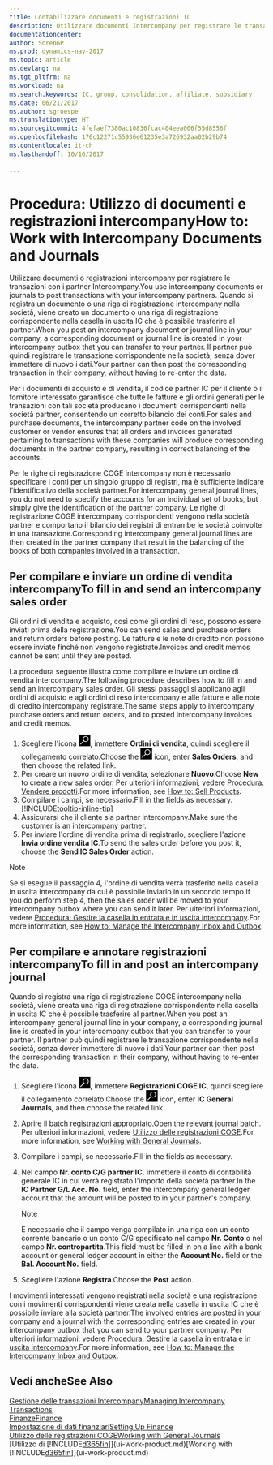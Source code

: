 ```yaml
---
title: Contabilizzare documenti e registrazioni IC
description: Utilizzare documenti Intercompany per registrare le transazioni con i partner Intercompany.
documentationcenter: 
author: SorenGP
ms.prod: dynamics-nav-2017
ms.topic: article
ms.devlang: na
ms.tgt_pltfrm: na
ms.workload: na
ms.search.keywords: IC, group, consolidation, affiliate, subsidiary
ms.date: 06/21/2017
ms.author: sgroespe
ms.translationtype: HT
ms.sourcegitcommit: 4fefaef7380ac10836fcac404eea006f55d8556f
ms.openlocfilehash: 176c12271c55936e61235e3a726932aa02b29b74
ms.contentlocale: it-ch
ms.lasthandoff: 10/16/2017

---
```

# <a name="how-to-work-with-intercompany-documents-and-journals"></a><span data-ttu-id="f296b-103">Procedura: Utilizzo di documenti e registrazioni intercompany</span><span class="sxs-lookup"><span data-stu-id="f296b-103">How to: Work with Intercompany Documents and Journals</span></span>
<span data-ttu-id="f296b-104">Utilizzare documenti o registrazioni intercompany per registrare le transazioni con i partner Intercompany.</span><span class="sxs-lookup"><span data-stu-id="f296b-104">You use intercompany documents or journals to post transactions with your intercompany partners.</span></span> <span data-ttu-id="f296b-105">Quando si registra un documento o una riga di registrazione intercompany nella società, viene creato un documento o una riga di registrazione corrispondente nella casella in uscita IC che è possibile trasferire al partner.</span><span class="sxs-lookup"><span data-stu-id="f296b-105">When you post an intercompany document or journal line in your company, a corresponding document or journal line is created in your intercompany outbox that you can transfer to your partner.</span></span> <span data-ttu-id="f296b-106">Il partner può quindi registrare le transazione corrispondente nella società, senza dover immettere di nuovo i dati.</span><span class="sxs-lookup"><span data-stu-id="f296b-106">Your partner can then post the corresponding transaction in their company, without having to re-enter the data.</span></span>

<span data-ttu-id="f296b-107">Per i documenti di acquisto e di vendita, il codice partner IC per il cliente o il fornitore interessato garantisce che tutte le fatture e gli ordini generati per le transazioni con tali società producano i documenti corrispondenti nella società partner, consentendo un corretto bilancio dei conti.</span><span class="sxs-lookup"><span data-stu-id="f296b-107">For sales and purchase documents, the intercompany partner code on the involved customer or vendor ensures that all orders and invoices generated pertaining to transactions with these companies will produce corresponding documents in the partner company, resulting in correct balancing of the accounts.</span></span>

<span data-ttu-id="f296b-108">Per le righe di registrazione COGE intercompany non è necessario specificare i conti per un singolo gruppo di registri, ma è sufficiente indicare l'identificativo della società partner.</span><span class="sxs-lookup"><span data-stu-id="f296b-108">For intercompany general journal lines, you do not need to specify the accounts for an individual set of books, but simply give the identification of the partner company.</span></span> <span data-ttu-id="f296b-109">Le righe di registrazione COGE intercompany corrispondenti vengono nella società partner e comportano il bilancio dei registri di entrambe le società coinvolte in una transazione.</span><span class="sxs-lookup"><span data-stu-id="f296b-109">Corresponding intercompany general journal lines are then created in the partner company that result in the balancing of the books of both companies involved in a transaction.</span></span>

## <a name="to-fill-in-and-send-an-intercompany-sales-order"></a><span data-ttu-id="f296b-110">Per compilare e inviare un ordine di vendita intercompany</span><span class="sxs-lookup"><span data-stu-id="f296b-110">To fill in and send an intercompany sales order</span></span>
<span data-ttu-id="f296b-111">Gli ordini di vendita e acquisto, così come gli ordini di reso, possono essere inviati prima della registrazione.</span><span class="sxs-lookup"><span data-stu-id="f296b-111">You can send sales and purchase orders and return orders before posting.</span></span> <span data-ttu-id="f296b-112">Le fatture e le note di credito non possono essere inviate finché non vengono registrate.</span><span class="sxs-lookup"><span data-stu-id="f296b-112">Invoices and credit memos cannot be sent until they are posted.</span></span>

<span data-ttu-id="f296b-113">La procedura seguente illustra come compilare e inviare un ordine di vendita intercompany.</span><span class="sxs-lookup"><span data-stu-id="f296b-113">The following procedure describes how to fill in and send an intercompany sales order.</span></span> <span data-ttu-id="f296b-114">Gli stessi passaggi si applicano agli ordini di acquisto e agli ordini di reso intercompany e alle fatture e alle note di credito intercompany registrate.</span><span class="sxs-lookup"><span data-stu-id="f296b-114">The same steps apply to intercompany purchase orders and return orders, and to posted intercompany invoices and credit memos.</span></span>  

1. <span data-ttu-id="f296b-115">Scegliere l'icona ![Cerca pagina o report](media/ui-search/search_small.png "icona Cerca pagina o report"), immettere **Ordini di vendita**, quindi scegliere il collegamento correlato.</span><span class="sxs-lookup"><span data-stu-id="f296b-115">Choose the ![Search for Page or Report](media/ui-search/search_small.png "Search for Page or Report icon") icon, enter **Sales Orders**, and then choose the related link.</span></span>  
2. <span data-ttu-id="f296b-116">Per creare un nuovo ordine di vendita, selezionare **Nuovo**.</span><span class="sxs-lookup"><span data-stu-id="f296b-116">Choose **New** to create a new sales order.</span></span> <span data-ttu-id="f296b-117">Per ulteriori informazioni, vedere [Procedura: Vendere prodotti](sales-how-sell-products.md).</span><span class="sxs-lookup"><span data-stu-id="f296b-117">For more information, see [How to: Sell Products](sales-how-sell-products.md).</span></span>  
3. <span data-ttu-id="f296b-118">Compilare i campi, se necessario.</span><span class="sxs-lookup"><span data-stu-id="f296b-118">Fill in the fields as necessary.</span></span> [!INCLUDE[tooltip-inline-tip](includes/tooltip-inline-tip_md.md)]
4. <span data-ttu-id="f296b-119">Assicurarsi che il cliente sia partner intercompany.</span><span class="sxs-lookup"><span data-stu-id="f296b-119">Make sure the customer is an intercompany partner.</span></span>
5. <span data-ttu-id="f296b-120">Per inviare l'ordine di vendita prima di registrarlo, scegliere l'azione **Invia ordine vendita IC**.</span><span class="sxs-lookup"><span data-stu-id="f296b-120">To send the sales order before you post it, choose the **Send IC Sales Order** action.</span></span>

> [!NOTE]
> <span data-ttu-id="f296b-121">Se si esegue il passaggio 4, l'ordine di vendita verrà trasferito nella casella in uscita intercompany da cui è possibile inviarlo in un secondo tempo.</span><span class="sxs-lookup"><span data-stu-id="f296b-121">If you do perform step 4, then the sales order will be moved to your intercompany outbox where you can send it later.</span></span> <span data-ttu-id="f296b-122">Per ulteriori informazioni, vedere [Procedura: Gestire la casella in entrata e in uscita intercompany](intercompany-how-manage-intercompany-inbox.md).</span><span class="sxs-lookup"><span data-stu-id="f296b-122">For more information, see [How to: Manage the Intercompany Inbox and Outbox](intercompany-how-manage-intercompany-inbox.md).</span></span>

## <a name="to-fill-in-and-post-an-intercompany-journal"></a><span data-ttu-id="f296b-123">Per compilare e annotare registrazioni intercompany</span><span class="sxs-lookup"><span data-stu-id="f296b-123">To fill in and post an intercompany journal</span></span>
<span data-ttu-id="f296b-124">Quando si registra una riga di registrazione COGE intercompany nella società, viene creata una riga di registrazione corrispondente nella casella in uscita IC che è possibile trasferire al partner.</span><span class="sxs-lookup"><span data-stu-id="f296b-124">When you post an intercompany general journal line in your company, a corresponding journal line is created in your intercompany outbox that you can transfer to your partner.</span></span> <span data-ttu-id="f296b-125">Il partner può quindi registrare le transazione corrispondente nella società, senza dover immettere di nuovo i dati.</span><span class="sxs-lookup"><span data-stu-id="f296b-125">Your partner can then post the corresponding transaction in their company, without having to re-enter the data.</span></span>

1. <span data-ttu-id="f296b-126">Scegliere l'icona ![Cerca pagina o report](media/ui-search/search_small.png "Cerca pagina o report"), immettere **Registrazioni COGE IC**, quindi scegliere il collegamento correlato.</span><span class="sxs-lookup"><span data-stu-id="f296b-126">Choose the ![Search for Page or Report](media/ui-search/search_small.png "Search for Page or Report icon") icon, enter **IC General Journals**, and then choose the related link.</span></span>  
2. <span data-ttu-id="f296b-127">Aprire il batch registrazioni appropriato.</span><span class="sxs-lookup"><span data-stu-id="f296b-127">Open the relevant journal batch.</span></span> <span data-ttu-id="f296b-128">Per ulteriori informazioni, vedere [Utilizzo delle registrazioni COGE](ui-work-general-journals.md).</span><span class="sxs-lookup"><span data-stu-id="f296b-128">For more information, see [Working with General Journals](ui-work-general-journals.md).</span></span>
3. <span data-ttu-id="f296b-129">Compilare i campi, se necessario.</span><span class="sxs-lookup"><span data-stu-id="f296b-129">Fill in the fields as necessary.</span></span>
4. <span data-ttu-id="f296b-130">Nel campo **Nr. conto C/G partner IC.** immettere il conto di contabilità generale IC in cui verrà registrato l'importo della società partner.</span><span class="sxs-lookup"><span data-stu-id="f296b-130">In the **IC Partner G/L Acc. No.** field, enter the intercompany general ledger account that the amount will be posted to in your partner's company.</span></span>

    > [!NOTE]
    > <span data-ttu-id="f296b-131">È necessario che il campo venga compilato in una riga con un conto corrente bancario o un conto C/G specificato nel campo **Nr. Conto** o nel campo **Nr. contropartita**.</span><span class="sxs-lookup"><span data-stu-id="f296b-131">This field must be filled in on a line with a bank account or general ledger account in either the **Account No.** field or the **Bal. Account No.** field.</span></span>  
5. <span data-ttu-id="f296b-132">Scegliere l'azione **Registra**.</span><span class="sxs-lookup"><span data-stu-id="f296b-132">Choose the **Post** action.</span></span>

<span data-ttu-id="f296b-133">I movimenti interessati vengono registrati nella società e una registrazione con i movimenti corrispondenti viene creata nella casella in uscita IC che è possibile inviare alla società partner.</span><span class="sxs-lookup"><span data-stu-id="f296b-133">The involved entries are posted in your company and a journal with the corresponding entries are created in your intercompany outbox that you can send to your partner company.</span></span> <span data-ttu-id="f296b-134">Per ulteriori informazioni, vedere [Procedura: Gestire la casella in entrata e in uscita intercompany](intercompany-how-manage-intercompany-inbox.md).</span><span class="sxs-lookup"><span data-stu-id="f296b-134">For more information, see [How to: Manage the Intercompany Inbox and Outbox](intercompany-how-manage-intercompany-inbox.md).</span></span> 

## <a name="see-also"></a><span data-ttu-id="f296b-135">Vedi anche</span><span class="sxs-lookup"><span data-stu-id="f296b-135">See Also</span></span>
[<span data-ttu-id="f296b-136">Gestione delle transazioni Intercompany</span><span class="sxs-lookup"><span data-stu-id="f296b-136">Managing Intercompany Transactions</span></span>](intercompany-manage.md)  
[<span data-ttu-id="f296b-137">Finanze</span><span class="sxs-lookup"><span data-stu-id="f296b-137">Finance</span></span>](finance.md)  
[<span data-ttu-id="f296b-138">Impostazione di dati finanziari</span><span class="sxs-lookup"><span data-stu-id="f296b-138">Setting Up Finance</span></span>](finance-setup-finance.md)  
[<span data-ttu-id="f296b-139">Utilizzo delle registrazioni COGE</span><span class="sxs-lookup"><span data-stu-id="f296b-139">Working with General Journals</span></span>](ui-work-general-journals.md)  
<span data-ttu-id="f296b-140">[Utilizzo di [!INCLUDE[d365fin](includes/d365fin_md.md)]](ui-work-product.md)</span><span class="sxs-lookup"><span data-stu-id="f296b-140">[Working with [!INCLUDE[d365fin](includes/d365fin_md.md)]](ui-work-product.md)</span></span>

